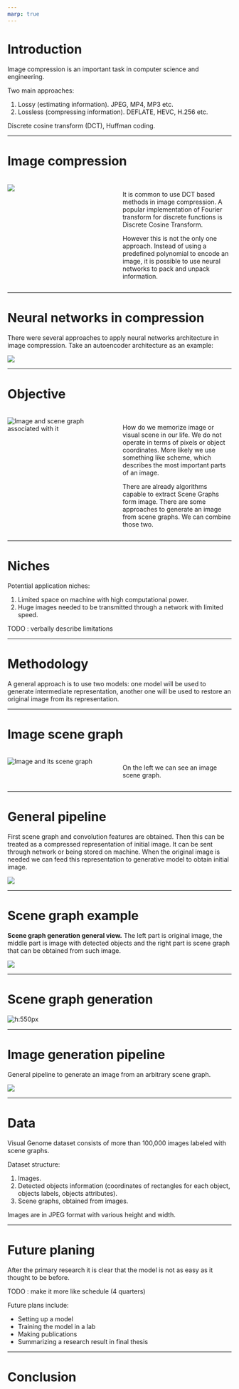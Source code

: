 ```yaml
---
marp: true
---
```


<style>
div.twocols {
  margin-top: 35px;
  column-count: 2;
}
div.twocols p:first-child,
div.twocols h1:first-child,
div.twocols h2:first-child,
div.twocols ul:first-child,
div.twocols ul li:first-child,
div.twocols ul li p:first-child {
  margin-top: 0 !important;
}
div.twocols p.break {
  break-before: column;
  margin-top: 0;
}
</style>

# Introduction

Image compression is an important task in computer science and engineering.

Two main approaches:
1. Lossy (estimating information). JPEG, MP4, MP3 etc.
2. Lossless (compressing information). DEFLATE, HEVC, H.256 etc.

Discrete cosine transform (DCT), Huffman coding.

---

# Image compression

<div class="twocols">

![](img/2d-dct.png)

<p class="break"></p>

It is common to use DCT based methods in image compression. A popular implementation of Fourier transform for discrete functions is Discrete Cosine Transform.

However this is not the only one approach. Instead of using a predefined polynomial to encode an image, it is possible to use neural networks to pack and unpack information.

</div>

---

# Neural networks in compression

There were several approaches to apply neural networks architecture in image compression. Take an autoencoder architecture as an example:

![](img/neural-compression.png)

---

# Objective

<div class="twocols">

![**Image and scene graph associated with it**](./img/Image%20and%20scene%20graph.png)

<p class="break"></p>

How do we memorize image or visual scene in our life. We do not operate in terms of pixels or object coordinates. More likely we use something like scheme, which describes the most important parts of an image.

There are already algorithms capable to extract Scene Graphs form image. There are some approaches to generate an image from scene graphs. We can combine those two.

</div>

---

# Niches

Potential application niches:

1. Limited space on machine with high computational power.
2. Huge images needed to be transmitted through a network with limited speed.

TODO : verbally describe limitations

---

# Methodology

A general approach is to use two models: one model will be used to generate intermediate representation, another one will be used to restore an original image from its representation.

---

# Image scene graph

<div class="twocols">

![**Image and its scene graph**](./img/Image%20and%20scene%20graph.png)

<p class="break">

On the left we can see an image scene graph.

</div>

---

# General pipeline

First scene graph and convolution features are obtained. Then this can be treated as a compressed representation of initial image. It can be sent through network or being stored on machine. When the original image is needed we can feed this representation to generative model to obtain initial image.

![](./img/Application%20general%20pipeline.png)

---

# Scene graph example

**Scene graph generation general view.** The left part is original image, the middle part is image with detected objects and the right part is scene graph that can be obtained from such image.

![](./img/Scene%20graph%20example.png)

---

# Scene graph generation

![h:550px](./img/SGG%20pipeline.png)

---

# Image generation pipeline

General pipeline to generate an image from an arbitrary scene graph.

![](./img/Image%20generation%20from%20SG.png)

---

# Data

Visual Genome dataset consists of more than 100,000 images labeled with scene graphs.

Dataset structure:

1. Images.
2. Detected objects information (coordinates of rectangles for each object, objects labels, objects attributes).
3. Scene graphs, obtained from images.

Images are in JPEG format with various height and width.

---

# Future planing

After the primary research it is clear that the model is not as easy as it thought to be before.

TODO : make it more like schedule (4 quarters)

Future plans include:
 - Setting up a model
 - Training the model in a lab
 - Making publications
 - Summarizing a research result in final thesis

---

# Conclusion
